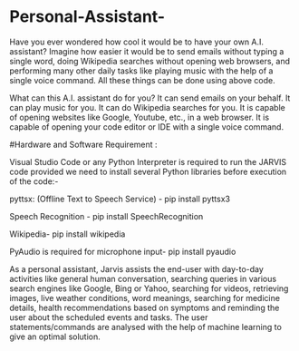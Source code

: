 # Personal-Assistant-
Have you ever wondered how cool it would be to have your own A.I. assistant? Imagine how easier it would be to send emails without typing a single word, doing Wikipedia searches without opening web browsers, and performing many other daily tasks like playing music with the help of a single voice command.
All these things can be done using above code.

What can this A.I. assistant do for you?
It can send emails on your behalf.
It can play music for you.
It can do Wikipedia searches for you.
It is capable of opening websites like Google, Youtube, etc., in a web browser.
It is capable of opening your code editor or IDE with a single voice command.


#Hardware and Software Requirement :

Visual Studio Code or any  Python Interpreter is required to run the JARVIS code provided we need to install several Python libraries  before execution of the code:-

pyttsx: (Offline Text to Speech Service) - pip install pyttsx3

Speech Recognition - pip install SpeechRecognition

Wikipedia-  pip install wikipedia

PyAudio is required for microphone input-  pip install pyaudio


As a personal assistant, Jarvis assists the end-user with day-to-day activities like general human conversation, searching queries in various search engines like Google, Bing or Yahoo, searching for videos, retrieving images, live weather conditions, word meanings, searching for medicine details, health recommendations based on symptoms and reminding the user about the scheduled events and tasks. The user statements/commands are analysed with the help of machine learning to give an optimal solution. 
